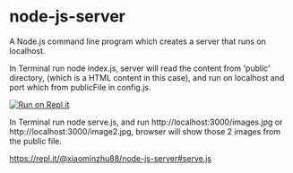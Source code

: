 # node-js-server

A Node.js command line program which creates a server that runs on localhost.


In Terminal run node index.js, server will read the content from 'public' directory, (which is a HTML content in this case), and run on localhost and port which from publicFile in config.js.


[![Run on Repl.it](https://repl.it/badge/github/xiaominzhu88/node-js-server)](https://repl.it/github/xiaominzhu88/node-js-server)

In Terminal run node serve.js, and run http://localhost:3000/images.jpg or http://localhost:3000/image2.jpg, browser will show those 2 images from the public file.

https://repl.it/@xiaominzhu88/node-js-server#serve.js
